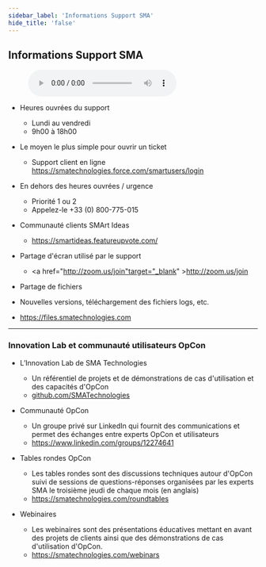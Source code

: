 ```yaml
---
sidebar_label: 'Informations Support SMA'
hide_title: 'false'
---
```


## Informations Support SMA

<figure>
    <audio
        controls
        src="audiobasic/SMASupportInformation.mp3">
            Your browser does not support the
            <code>audio</code> element.
    </audio>
</figure>

* Heures ouvrées du support
    * Lundi au vendredi
    * 9h00 à 18h00 


* Le moyen le plus simple pour ouvrir un ticket
    * Support client en ligne <a href="https://smatechnologies.force.com/SMAOpConUserCommunity/s/" target="_blank">https://smatechnologies.force.com/smartusers/login</a>

* En dehors des heures ouvrées / urgence
    * Priorité 1 ou 2
    * Appelez-le +33 (0) 800-775-015
 

* Communauté clients SMArt Ideas  
  * <a href="https://smartideas.featureupvote.com/" target="_blank">https://smartideas.featureupvote.com/</a>

* Partage d'écran utilisé par le support
  * <a href="http://zoom.us/join"target="_blank" >http://zoom.us/join</a>

*	Partage de fichiers
  * Nouvelles versions, téléchargement des fichiers logs, etc.
  * <a href="https://files.smatechnologies.com" target="_blank">https://files.smatechnologies.com</a>

---

### Innovation Lab et communauté utilisateurs OpCon

* L’Innovation Lab de SMA Technologies 
  * Un référentiel de projets et de démonstrations de cas d'utilisation et des capacités d'OpCon 
  * <a href="https://github.com/SMATechnologies" target="_blank">github.com/SMATechnologies</a>

* Communauté OpCon
  * Un groupe privé sur LinkedIn qui fournit des communications et permet des échanges entre experts OpCon et utilisateurs
  * <a href="https://www.linkedin.com/groups/12274641" target="_blank">https://www.linkedin.com/groups/12274641</a>

* Tables rondes OpCon
  * Les tables rondes sont des discussions techniques autour d'OpCon suivi de sessions de questions-réponses organisées par les experts SMA le troisième jeudi de chaque mois (en anglais)
  * <a href="https://smatechnologies.com/roundtables" target="_blank">https://smatechnologies.com/roundtables</a>

* Webinaires
  * Les webinaires sont des présentations éducatives mettant en avant des projets de clients ainsi que des démonstrations de cas d'utilisation d'OpCon.
  * <a href="https://smatechnologies.com/webinars" target="_blank">https://smatechnologies.com/webinars</a>
